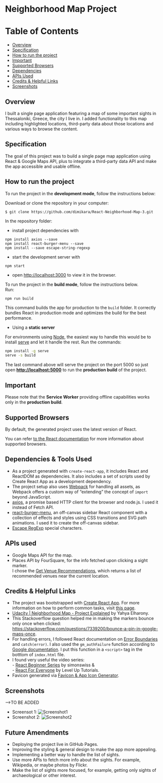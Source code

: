 # Neighborhood Map Project


# Table of Contents

* [Overview](#overview)
* [Specification](#specification)
* [How to run the project](#how-to-run-the-project)
* [Important](#important)
* [Supported Browsers](#supported-browsers)
* [Dependencies](#dependencies-&-tools-used)
* [APIs Used](#apis-used)
* [Credits & Helpful Links](#credits-&-helpful-links)
* [Screenshots](#screenshots)


## Overview

I built a single page application featuring a map of some important sights in Thessaloniki, Greece, the city I live in. I added functionality to this map including highlighted locations, third-party data about those locations and various ways to browse the content.


## Specification

The goal of this project was to build a single page map application using React & Google Maps API, plus to integrate a third-party data API and make the app accessible and usable offline.


## How to run the project

To run the project in the **development mode**, follow the instructions below: 

Download or clone the repository in your computer:
```
$ git clone https://github.com/dimikara/React-Neighborhood-Map-3.git
```

In the repository folder: 
* install project dependencies with 
```
npm install axios --save
npm install react-burger-menu --save
npm install --save escape-string-regexp
```
* start the development server with 
```
npm start
```
* open [http://localhost:3000](http://localhost:3000) to view it in the browser.


To run the project in the **build mode**, follow the instructions below.<br>
Run: 
```
npm run build
```
This command builds the app for production to the `build` folder. It correctly bundles React in production mode and optimizes the build for the best performance.

* Using a **static server**

For environments using [Node](https://nodejs.org/), the easiest way to handle this would be to install [serve](https://github.com/zeit/serve) and let it handle the rest. Run the commands:

```sh
npm install -g serve
serve -s build
```

The last command above will serve the project on the port 5000 so just open **[http://localhost:5000](http://localhost:5000)** to run the **production build** of the project.


## Important

Please note that the **Service Worker** providing offline capabilities works only in the **production build**. 


## Supported Browsers

By default, the generated project uses the latest version of React.

You can refer [to the React documentation](https://reactjs.org/docs/react-dom.html#browser-support) for more information about supported browsers.


## Dependencies & Tools Used

* As a project generated with `create-react-app`, it includes React and ReactDOM as dependencies. It also includes a set of scripts used by Create React App as a development dependency.
* The project setup also uses [Webpack](https://webpack.js.org/) for handling all assets, as Webpack offers a custom way of “extending” the concept of `import` beyond JavaScript.
* [axios](https://github.com/axios/axios), a promise based HTTP client for the browser and node.js. I used it instead of Fetch API.
* [react-burger-menu](http://negomi.github.io/react-burger-menu/), an off-canvas sidebar React component with a collection of effects and styles using CSS transitions and SVG path animations. I used it to create the off-canvas sidebar.
* [Escape RegExp](https://www.npmjs.com/package/escape-string-regexp) special characters.


## APIs used

* Google Maps API for the map.
* Places API by FourSquare, for the info fetched upon clicking a sight marker.<br>
I chose the [Get Venue Recommendations](https://developer.foursquare.com/docs/api/venues/explore), which returns a list of recommended venues near the current location.


## Credits & Helpful Links

* The project was bootstrapped with [Create React App](https://github.com/facebookincubator/create-react-app). For more information on how to perform common tasks, visit [this page](https://github.com/facebookincubator/create-react-app/blob/master/packages/react-scripts/template/README.md).
* [Udacity | Neighborhood Map - Project Explained](https://www.youtube.com/playlist?list=PLgOB68PvvmWCGNn8UMTpcfQEiITzxEEA1) by Yahya Elharony.
* This Stackoverflow question helped me in making the markers bounce only once when clicked: https://stackoverflow.com/questions/7339200/bounce-a-pin-in-google-maps-once.
* For handling errors, I followed React documentation on [Error Boundaries](https://reactjs.org/docs/error-boundaries.html) and `catch(error)`. I also used the `gm_authFailure` function according to [Google documentation](https://developers.google.com/maps/documentation/javascript/events). I put this function in a `<script>` tag in the botttom of `index.html` file. 
* I found very useful the video series: 
<br>- [React Beginner Series](https://www.youtube.com/playlist?list=PLHrxuCR-0CcT7hgVVlh0lBWTqYkEEF55m) by simonswiss &
<br> - [React For Everyone](https://www.youtube.com/playlist?list=PLLnpHn493BHFfs3Uj5tvx17mXk4B4ws4p) by Level Up Tutorials.
* Favicon generated via [Favicon & App Icon Generator](https://www.favicon-generator.org/).


## Screenshots

-->TO BE ADDED
* Screensot 1: ![Screenshot1](./src/Media/Screenshot1.PNG "Screenshot")
* Screenshot 2: ![Screenshot2](./src/Media/Screenshot2.PNG "Screenshot")


## Future Amendments

* Deploying the project live in GitHub Pages.
* Improving the styling & general design to make the app more appealing.
* Implementing a better way to handle the list of sights.
* Use more APIs to fetch more info about the sights. For example, Wikipedia, or maybe photos by Flickr.
* Make the list of sights more focused, for example, getting only sights of archaeological or other interest.
